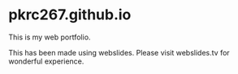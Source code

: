 # pkrc267.github.io

This is my web portfolio.


This has been made using webslides.
Please visit webslides.tv for wonderful experience.